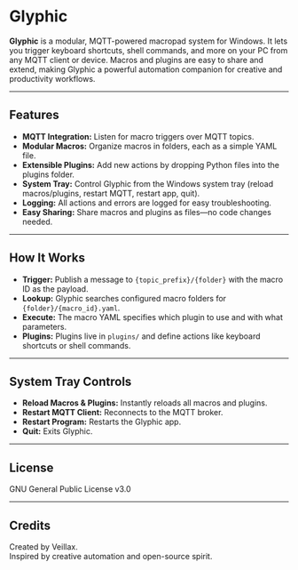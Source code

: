 # Glyphic

**Glyphic** is a modular, MQTT-powered macropad system for Windows. It lets you trigger keyboard shortcuts, shell commands, and more on your PC from any MQTT client or device. Macros and plugins are easy to share and extend, making Glyphic a powerful automation companion for creative and productivity workflows.

---

## Features

- **MQTT Integration:** Listen for macro triggers over MQTT topics.
- **Modular Macros:** Organize macros in folders, each as a simple YAML file.
- **Extensible Plugins:** Add new actions by dropping Python files into the plugins folder.
- **System Tray:** Control Glyphic from the Windows system tray (reload macros/plugins, restart MQTT, restart app, quit).
- **Logging:** All actions and errors are logged for easy troubleshooting.
- **Easy Sharing:** Share macros and plugins as files—no code changes needed.

---

## How It Works

- **Trigger:** Publish a message to `{topic_prefix}/{folder}` with the macro ID as the payload.
- **Lookup:** Glyphic searches configured macro folders for `{folder}/{macro_id}.yaml`.
- **Execute:** The macro YAML specifies which plugin to use and with what parameters.
- **Plugins:** Plugins live in `plugins/` and define actions like keyboard shortcuts or shell commands.

---

## System Tray Controls

- **Reload Macros & Plugins:** Instantly reloads all macros and plugins.
- **Restart MQTT Client:** Reconnects to the MQTT broker.
- **Restart Program:** Restarts the Glyphic app.
- **Quit:** Exits Glyphic.

---

## License

GNU General Public License v3.0

---

## Credits

Created by Veillax.  
Inspired by creative automation and open-source spirit.
